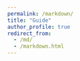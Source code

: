 ```yaml
---
permalink: /markdown/
title: "Guide"
author_profile: true
redirect_from: 
  - /md/
  - /markdown.html
---
```

